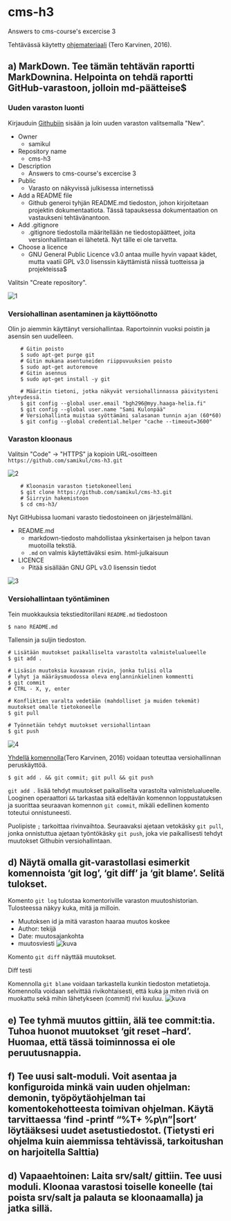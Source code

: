 # cms-h3
Answers to cms-course's excercise 3


Tehtävässä käytetty [ohjemateriaali](http://terokarvinen.com/2016/publish-your-project-with-github/) (Tero Karvinen, 2016).

## a) MarkDown. Tee tämän tehtävän raportti MarkDownina. Helpointa on tehdä raportti GitHub-varastoon, jolloin md-päätteise$

### Uuden varaston luonti
Kirjauduin [Githubiin](https://github.com) sisään ja loin uuden varaston valitsemalla "New".
- Owner
  - samikul
- Repository name
  - cms-h3
- Description
  - Answers to cms-course's excercise 3
- Public
  - Varasto on näkyvissä julkisessa internetissä
- Add a README file
  - Github generoi tyhjän README.md tiedoston, johon kirjoitetaan projektin dokumentaatiota. Tässä tapauksessa dokumentaation on vastaukseni tehtävänantoon.
- Add .gitignore
  - .gitignore tiedostolla määritellään ne tiedostopäätteet, joita versionhallintaan ei lähetetä. Nyt tälle ei ole tarvetta.
- Choose a licence
  - GNU General Public Licence v3.0 antaa muille hyvin vapaat kädet, mutta vaatii GPL v3.0 lisenssin käyttämistä niissä tuotteissa ja projekteissa$

Valitsin "Create repository".

![1](https://user-images.githubusercontent.com/58463139/114843219-46260a80-9de2-11eb-891a-e6e669ea518b.JPG)

### Versiohallinan asentaminen ja käyttöönotto

Olin jo aiemmin käyttänyt versiohallintaa. Raportoinnin vuoksi poistin ja asensin sen uudelleen.

        # Gitin poisto
        $ sudo apt-get purge git
        # Gitin mukana asentuneiden riippuvuuksien poisto
        $ sudo apt-get autoremove
        # Gitin asennus
        $ sudo apt-get install -y git

        # Määritin tietoni, jotka näkyvät versiohallinnassa päivitysteni yhteydessä.
        $ git config --global user.email "bgh296@myy.haaga-helia.fi"
        $ git config --global user.name "Sami Kulonpää"
        # Versiohallinta muistaa syöttämäni salasanan tunnin ajan (60*60)
        $ git config --global credential.helper "cache --timeout=3600"

### Varaston kloonaus

Valitsin "Code" -> "HTTPS" ja kopioin URL-osoitteen `https://github.com/samikul/cms-h3.git`

![2](https://user-images.githubusercontent.com/58463139/114843222-46bea100-9de2-11eb-8d3a-8ab49c18d4a7.JPG)

        # Kloonasin varaston tietokoneelleni
        $ git clone https://github.com/samikul/cms-h3.git
        # Siirryin hakemistoon
        $ cd cms-h3/

Nyt GitHubissa luomani varasto tiedostoineen on järjestelmälläni.
- README.md
  - markdown-tiedosto mahdollistaa yksinkertaisen ja helpon tavan muotoilla tekstiä.
  - `.md` on valmis käytettäväksi esim. html-julkaisuun
- LICENCE
  - Pitää sisällään GNU GPL v3.0 lisenssin tiedot

![3](https://user-images.githubusercontent.com/58463139/114843225-46bea100-9de2-11eb-8a4e-a5473625007d.JPG)

### Versiohallintaan työntäminen

Tein muokkauksia tekstieditorillani `README.md` tiedostoon

	$ nano README.md

Tallensin ja suljin tiedoston.

	# Lisätään muutokset paikalliselta varastolta valmistelualueelle
	$ git add .
	
	# Lisäsin muutoksia kuvaavan rivin, jonka tulisi olla
	# lyhyt ja määräysmuodossa oleva englanninkielinen kommentti
	$ git commit
	# CTRL - X, y, enter

	# Konfliktien varalta vedetään (mahdolliset ja muiden tekemät) muutokset omalle tietokoneelle
	$ git pull

	# Työnnetään tehdyt muutokset versiohallintaan
	$ git push

![4](https://user-images.githubusercontent.com/58463139/114843227-47573780-9de2-11eb-9e18-4b67e53da55b.JPG)

[Yhdellä komennolla](http://terokarvinen.com/2016/publish-your-project-with-github/)(Tero Karvinen, 2016) voidaan toteuttaa versiohallinnan peruskäyttöä.
	
	$ git add . && git commit; git pull && git push


`git add .` lisää tehdyt muutokset paikalliselta varastolta valmistelualueelle. Looginen operaattori `&&` tarkastaa
sitä edeltävän komennon loppustatuksen ja suorittaa seuraavan komennon `git commit`, mikäli edellinen komento toteutui
onnistuneesti.

Puolipiste ` ; ` tarkoittaa rivinvaihtoa. Seuraavaksi ajetaan vetokäsky `git pull`, jonka onnistuttua ajetaan
työntökäsky `git push`, joka vie paikallisesti tehdyt muutokset Githubin versiohallintaan.  

## d) Näytä omalla git-varastollasi esimerkit komennoista ‘git log’, ‘git diff’ ja ‘git blame’. Selitä tulokset.

Komento `git log` tulostaa komentoriville varaston muutoshistorian. Tulosteessa näkyy kuka, mitä ja milloin.
- Muutoksen id ja mitä varaston haaraa muutos koskee
- Author: tekijä
- Date: muutosajankohta
- muutosviesti
![kuva](https://user-images.githubusercontent.com/58463139/114847784-c189bb00-9de6-11eb-892b-7c3724f77a7f.png)

Komento `git diff` näyttää muutokset.

Diff testi


Komennolla `git blame` voidaan tarkastella kunkin tiedoston metatietoja. Komennolla voidaan selvittää rivikohtaisesti, että kuka ja miten riviä on muokattu sekä mihin lähetykseen (commit) rivi kuuluu.
![kuva](https://user-images.githubusercontent.com/58463139/114857570-15999d00-9df1-11eb-81f2-83861b600494.png)


## e) Tee tyhmä muutos gittiin, älä tee commit:tia. Tuhoa huonot muutokset ‘git reset –hard’. Huomaa, että tässä toiminnossa ei ole peruutusnappia.

## f) Tee uusi salt-moduli. Voit asentaa ja konfiguroida minkä vain uuden ohjelman: demonin, työpöytäohjelman tai komentokehotteesta toimivan ohjelman. Käytä tarvittaessa ‘find -printf “%T+ %p\n”|sort’ löytääksesi uudet asetustiedostot. (Tietysti eri ohjelma kuin aiemmissa tehtävissä, tarkoitushan on harjoitella Salttia)

## d) Vapaaehtoinen: Laita srv/salt/ gittiin. Tee uusi moduli. Kloonaa varastosi toiselle koneelle (tai poista srv/salt ja palauta se kloonaamalla) ja jatka sillä.
